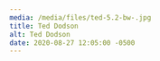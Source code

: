 ```yaml
---
media: /media/files/ted-5.2-bw-.jpg
title: Ted Dodson
alt: Ted Dodson
date: 2020-08-27 12:05:00 -0500
---
```

